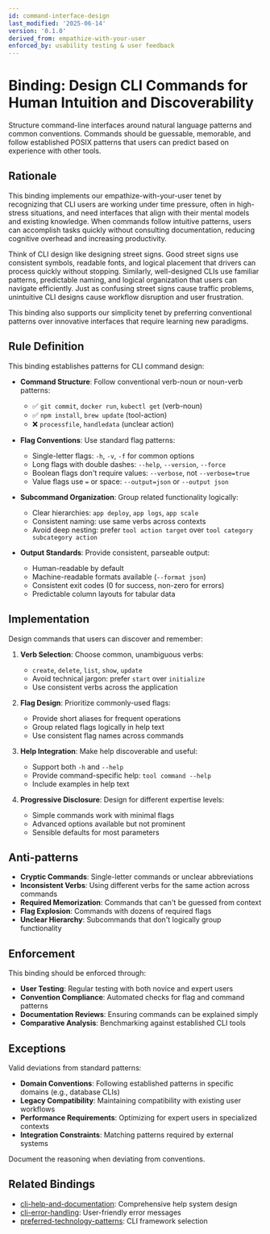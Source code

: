 ```yaml
---
id: command-interface-design
last_modified: '2025-06-14'
version: '0.1.0'
derived_from: empathize-with-your-user
enforced_by: usability testing & user feedback
---
```

# Binding: Design CLI Commands for Human Intuition and Discoverability

Structure command-line interfaces around natural language patterns and common conventions. Commands should be guessable, memorable, and follow established POSIX patterns that users can predict based on experience with other tools.

## Rationale

This binding implements our empathize-with-your-user tenet by recognizing that CLI users are working under time pressure, often in high-stress situations, and need interfaces that align with their mental models and existing knowledge. When commands follow intuitive patterns, users can accomplish tasks quickly without consulting documentation, reducing cognitive overhead and increasing productivity.

Think of CLI design like designing street signs. Good street signs use consistent symbols, readable fonts, and logical placement that drivers can process quickly without stopping. Similarly, well-designed CLIs use familiar patterns, predictable naming, and logical organization that users can navigate efficiently. Just as confusing street signs cause traffic problems, unintuitive CLI designs cause workflow disruption and user frustration.

This binding also supports our simplicity tenet by preferring conventional patterns over innovative interfaces that require learning new paradigms.

## Rule Definition

This binding establishes patterns for CLI command design:

- **Command Structure**: Follow conventional verb-noun or noun-verb patterns:
  - ✅ `git commit`, `docker run`, `kubectl get` (verb-noun)
  - ✅ `npm install`, `brew update` (tool-action)
  - ❌ `processfile`, `handledata` (unclear action)

- **Flag Conventions**: Use standard flag patterns:
  - Single-letter flags: `-h`, `-v`, `-f` for common options
  - Long flags with double dashes: `--help`, `--version`, `--force`
  - Boolean flags don't require values: `--verbose`, not `--verbose=true`
  - Value flags use `=` or space: `--output=json` or `--output json`

- **Subcommand Organization**: Group related functionality logically:
  - Clear hierarchies: `app deploy`, `app logs`, `app scale`
  - Consistent naming: use same verbs across contexts
  - Avoid deep nesting: prefer `tool action target` over `tool category subcategory action`

- **Output Standards**: Provide consistent, parseable output:
  - Human-readable by default
  - Machine-readable formats available (`--format json`)
  - Consistent exit codes (0 for success, non-zero for errors)
  - Predictable column layouts for tabular data

## Implementation

Design commands that users can discover and remember:

1. **Verb Selection**: Choose common, unambiguous verbs:
   - `create`, `delete`, `list`, `show`, `update`
   - Avoid technical jargon: prefer `start` over `initialize`
   - Use consistent verbs across the application

2. **Flag Design**: Prioritize commonly-used flags:
   - Provide short aliases for frequent operations
   - Group related flags logically in help text
   - Use consistent flag names across commands

3. **Help Integration**: Make help discoverable and useful:
   - Support both `-h` and `--help`
   - Provide command-specific help: `tool command --help`
   - Include examples in help text

4. **Progressive Disclosure**: Design for different expertise levels:
   - Simple commands work with minimal flags
   - Advanced options available but not prominent
   - Sensible defaults for most parameters

## Anti-patterns

- **Cryptic Commands**: Single-letter commands or unclear abbreviations
- **Inconsistent Verbs**: Using different verbs for the same action across commands
- **Required Memorization**: Commands that can't be guessed from context
- **Flag Explosion**: Commands with dozens of required flags
- **Unclear Hierarchy**: Subcommands that don't logically group functionality

## Enforcement

This binding should be enforced through:

- **User Testing**: Regular testing with both novice and expert users
- **Convention Compliance**: Automated checks for flag and command patterns
- **Documentation Reviews**: Ensuring commands can be explained simply
- **Comparative Analysis**: Benchmarking against established CLI tools

## Exceptions

Valid deviations from standard patterns:

- **Domain Conventions**: Following established patterns in specific domains (e.g., database CLIs)
- **Legacy Compatibility**: Maintaining compatibility with existing user workflows
- **Performance Requirements**: Optimizing for expert users in specialized contexts
- **Integration Constraints**: Matching patterns required by external systems

Document the reasoning when deviating from conventions.

## Related Bindings

- [cli-help-and-documentation](./cli-help-and-documentation.md): Comprehensive help system design
- [cli-error-handling](./cli-error-handling.md): User-friendly error messages
- [preferred-technology-patterns](../../core/preferred-technology-patterns.md): CLI framework selection
